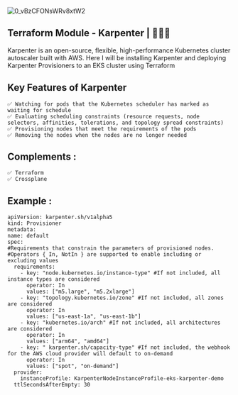 ![0_vBzCFONsWRv8xtW2](https://github.com/user-attachments/assets/2c69de1e-9419-4824-9814-4e18681f56f7)


## Terraform Module - Karpenter | 🚀🚀🚀 
Karpenter is an open-source, flexible, high-performance Kubernetes cluster autoscaler built with AWS. Here I will be installing Karpenter and deploying Karpenter Provisioners to an EKS cluster using Terraform



## Key Features of Karpenter
```
✅ Watching for pods that the Kubernetes scheduler has marked as waiting for schedule
✅ Evaluating scheduling constraints (resource requests, node selectors, affinities, tolerations, and topology spread constraints)
✅ Provisioning nodes that meet the requirements of the pods
✅ Removing the nodes when the nodes are no longer needed
```


## Complements :
```
✅ Terraform
✅ Crossplane
```

## Example :
```
apiVersion: karpenter.sh/v1alpha5
kind: Provisioner
metadata:
name: default
spec:
#Requirements that constrain the parameters of provisioned nodes. 
#Operators { In, NotIn } are supported to enable including or excluding values
  requirements:
    - key: "node.kubernetes.io/instance-type" #If not included, all instance types are considered
      operator: In
      values: ["m5.large", "m5.2xlarge"]
    - key: "topology.kubernetes.io/zone" #If not included, all zones are considered
      operator: In
      values: ["us-east-1a", "us-east-1b"]
    - key: "kubernetes.io/arch" #If not included, all architectures are considered
	  operator: In
      values: ["arm64", "amd64"]
    - key: " karpenter.sh/capacity-type" #If not included, the webhook for the AWS cloud provider will default to on-demand
      operator: In
      values: ["spot", "on-demand"]
  provider:
    instanceProfile: KarpenterNodeInstanceProfile-eks-karpenter-demo
  ttlSecondsAfterEmpty: 30  
```


